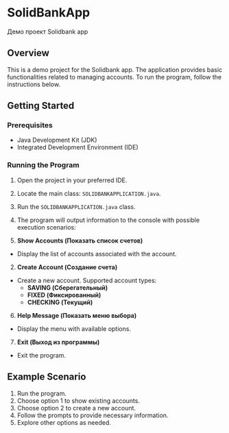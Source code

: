 # SolidBankApp
Демо проект Solidbank app

## Overview

This is a demo project for the Solidbank app. The application provides basic functionalities related to managing accounts. To run the program, follow the instructions below.

## Getting Started
### Prerequisites
- Java Development Kit (JDK)
- Integrated Development Environment (IDE)
### Running the Program

1. Open the project in your preferred IDE.
2. Locate the main class: `SOLIDBANKAPPLICATION.java`.
3. Run the `SOLIDBANKAPPLICATION.java` class.
4. The program will output information to the console with possible execution scenarios:


1. **Show Accounts (Показать список счетов)**
- Display the list of accounts associated with the account.

2. **Create Account (Создание счета)**
- Create a new account. Supported account types: 
  - **SAVING (Сберегательный)**
  - **FIXED (Фиксированный)**
  - **CHECKING (Текущий)**

6. **Help Message (Показать меню выбора)**
- Display the menu with available options.

7. **Exit (Выход из программы)**
- Exit the program.

## Example Scenario

1. Run the program.
2. Choose option 1 to show existing accounts.
3. Choose option 2 to create a new account.
4. Follow the prompts to provide necessary information.
5. Explore other options as needed.







